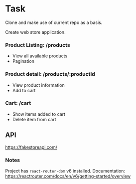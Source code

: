 # Task

Clone and make use of current repo as a basis.

Create web store application.

### Product Listing: /products
- View all available products
- Pagination

### Product detail: /products/:productId
- View product information
- Add to cart

### Cart: /cart
- Show items added to cart
- Delete item from cart

## API
https://fakestoreapi.com/


### Notes
Project has `react-router-dom` v6 installed. Documentation:
https://reactrouter.com/docs/en/v6/getting-started/overview
